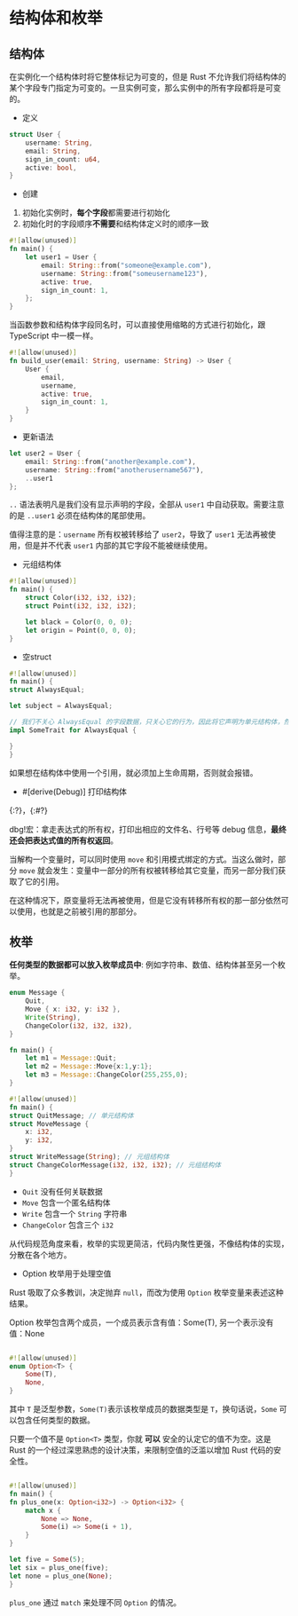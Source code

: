 # 结构体和枚举

## 结构体

在实例化一个结构体时将它整体标记为可变的，但是 Rust 不允许我们将结构体的某个字段专门指定为可变的。一旦实例可变，那么实例中的所有字段都将是可变的。

* 定义

```rust
struct User {
    username: String,
    email: String,
    sign_in_count: u64,
    active: bool,
}
```

* 创建

1. 初始化实例时，**每个字段**都需要进行初始化
2. 初始化时的字段顺序**不需要**和结构体定义时的顺序一致

```rust
#![allow(unused)]
fn main() {
    let user1 = User {
        email: String::from("someone@example.com"),
        username: String::from("someusername123"),
        active: true,
        sign_in_count: 1,
    };
}
```

当函数参数和结构体字段同名时，可以直接使用缩略的方式进行初始化，跟 TypeScript 中一模一样。

```rust
#![allow(unused)]
fn build_user(email: String, username: String) -> User {
    User {
        email,
        username,
        active: true,
        sign_in_count: 1,
    }
}
```

* 更新语法

```rust
let user2 = User {
    email: String::from("another@example.com"),
    username: String::from("anotherusername567"),
    ..user1
};
```

`..` 语法表明凡是我们没有显示声明的字段，全部从 `user1` 中自动获取。需要注意的是 `..user1` 必须在结构体的尾部使用。

值得注意的是：`username` 所有权被转移给了 `user2`，导致了 `user1` 无法再被使用，但是并不代表 `user1` 内部的其它字段不能被继续使用。

* 元组结构体

```rust
#![allow(unused)]
fn main() {
    struct Color(i32, i32, i32);
    struct Point(i32, i32, i32);

    let black = Color(0, 0, 0);
    let origin = Point(0, 0, 0);
}
```

* 空struct

```rust
#![allow(unused)]
fn main() {
struct AlwaysEqual;

let subject = AlwaysEqual;

// 我们不关心 AlwaysEqual 的字段数据，只关心它的行为，因此将它声明为单元结构体，然后再为它实现某个特征
impl SomeTrait for AlwaysEqual {

}
}
```

如果想在结构体中使用一个引用，就必须加上生命周期，否则就会报错。

* \#\[derive(Debug)] 打印结构体

{:?}，{:#?}

dbg!宏：拿走表达式的所有权，打印出相应的文件名、行号等 debug 信息，**最终还会把表达式值的所有权返回**。

当解构一个变量时，可以同时使用 `move` 和引用模式绑定的方式。当这么做时，部分 `move` 就会发生：变量中一部分的所有权被转移给其它变量，而另一部分我们获取了它的引用。

在这种情况下，原变量将无法再被使用，但是它没有转移所有权的那一部分依然可以使用，也就是之前被引用的那部分。

## 枚举

**任何类型的数据都可以放入枚举成员中**: 例如字符串、数值、结构体甚至另一个枚举。

```rust
enum Message {
    Quit,
    Move { x: i32, y: i32 },
    Write(String),
    ChangeColor(i32, i32, i32),
}

fn main() {
    let m1 = Message::Quit;
    let m2 = Message::Move{x:1,y:1};
    let m3 = Message::ChangeColor(255,255,0);
}

#![allow(unused)]
fn main() {
struct QuitMessage; // 单元结构体
struct MoveMessage {
    x: i32,
    y: i32,
}
struct WriteMessage(String); // 元组结构体
struct ChangeColorMessage(i32, i32, i32); // 元组结构体
}
```

* `Quit` 没有任何关联数据
* `Move` 包含一个匿名结构体
* `Write` 包含一个 `String` 字符串
* `ChangeColor` 包含三个 `i32`

从代码规范角度来看，枚举的实现更简洁，代码内聚性更强，不像结构体的实现，分散在各个地方。

* Option 枚举用于处理空值

Rust 吸取了众多教训，决定抛弃 `null`，而改为使用 `Option` 枚举变量来表述这种结果。

Option 枚举包含两个成员，一个成员表示含有值：Some(T), 另一个表示没有值：None

```rust

#![allow(unused)]
enum Option<T> {
    Some(T),
    None,
}
```

其中 `T` 是泛型参数，`Some(T)`表示该枚举成员的数据类型是 `T`，换句话说，`Some` 可以包含任何类型的数据。

只要一个值不是 `Option<T>` 类型，你就 **可以** 安全的认定它的值不为空。这是 Rust 的一个经过深思熟虑的设计决策，来限制空值的泛滥以增加 Rust 代码的安全性。

```rust

#![allow(unused)]
fn main() {
fn plus_one(x: Option<i32>) -> Option<i32> {
    match x {
        None => None,
        Some(i) => Some(i + 1),
    }
}

let five = Some(5);
let six = plus_one(five);
let none = plus_one(None);
}
```

`plus_one` 通过 `match` 来处理不同 `Option` 的情况。
